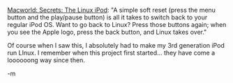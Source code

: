 <a href="http://www.macworld.com/2005/05/secrets/julygeekfactor/index.php">Macworld: Secrets: The Linux iPod</a>: "A simple soft reset (press the menu button and the play/pause button) is all it takes to switch back to your regular iPod OS. Want to go back to Linux? Press those buttons again; when you see the Apple logo, press the back button, and Linux takes over."

<font class="comment">Of course when I saw this, I absolutely had to make my 3rd generation iPod run LInux.  I remember when this project first started... they have come a loooooong way since then.</font>

-m